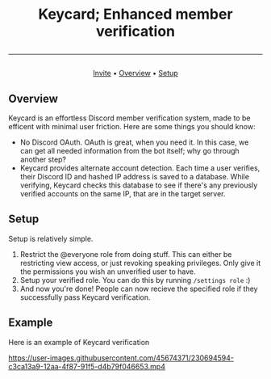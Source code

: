 <h1 align="center">
    <br>Keycard; Enhanced member verification<br>
    <hr>
</h1>

<p align="center">
  <a href="https://kc.astrid.sh/api/invite">Invite</a>
•
  <a href="#overview">Overview</a>
  •
  <a href="#setup">Setup</a>
</p>

## Overview

Keycard is an effortless Discord member verification system, made to be efficent with minimal user friction.
Here are some things you should know:

- No Discord OAuth. OAuth is great, when you need it. In this case, we can get all needed information from the bot itself; why go through another step?
- Keycard provides alternate account detection. Each time a user verifies, their Discord ID and hashed IP address is saved to a database. While verifying, Keycard checks this database to see if there's any previously verified accounts on the same IP, that are in the target server.

## Setup

Setup is relatively simple.

1. Restrict the @everyone role from doing stuff. This can either be restricting view access, or just revoking speaking privileges. Only give it the permissions you wish an unverified user to have.
2. Setup your verified role. You can do this by running `/settings role` :)
3. And now you're done! People can now recieve the specified role if they successfully pass Keycard verification.

## Example

Here is an example of Keycard verification

https://user-images.githubusercontent.com/45674371/230694594-c3ca13a9-12aa-4f87-91f5-d4b79f046653.mp4
